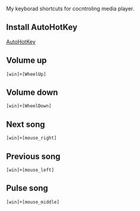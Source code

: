 My keyborad shortcuts for cocntroling media player.

## Install AutoHotKey
[AutoHotKey](https://www.autohotkey.com/)

## Volume up
```[win]+[WheelUp]```

## Volume down
```[win]+[WheelDown]```

## Next song
```[win]+[mouse_right]```

## Previous song
```[win]+[mouse_left]```

## Pulse song
```[win]+[mouse_middle]```
